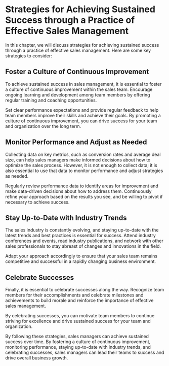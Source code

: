 Strategies for Achieving Sustained Success through a Practice of Effective Sales Management
============================================================================================================================================

In this chapter, we will discuss strategies for achieving sustained success through a practice of effective sales management. Here are some key strategies to consider:

Foster a Culture of Continuous Improvement
------------------------------------------

To achieve sustained success in sales management, it is essential to foster a culture of continuous improvement within the sales team. Encourage ongoing learning and development among team members by offering regular training and coaching opportunities.

Set clear performance expectations and provide regular feedback to help team members improve their skills and achieve their goals. By promoting a culture of continuous improvement, you can drive success for your team and organization over the long term.

Monitor Performance and Adjust as Needed
----------------------------------------

Collecting data on key metrics, such as conversion rates and average deal size, can help sales managers make informed decisions about how to optimize the sales process. However, it is not enough to collect data; it is also essential to use that data to monitor performance and adjust strategies as needed.

Regularly review performance data to identify areas for improvement and make data-driven decisions about how to address them. Continuously refine your approach based on the results you see, and be willing to pivot if necessary to achieve success.

Stay Up-to-Date with Industry Trends
------------------------------------

The sales industry is constantly evolving, and staying up-to-date with the latest trends and best practices is essential for success. Attend industry conferences and events, read industry publications, and network with other sales professionals to stay abreast of changes and innovations in the field.

Adapt your approach accordingly to ensure that your sales team remains competitive and successful in a rapidly changing business environment.

Celebrate Successes
-------------------

Finally, it is essential to celebrate successes along the way. Recognize team members for their accomplishments and celebrate milestones and achievements to build morale and reinforce the importance of effective sales management.

By celebrating successes, you can motivate team members to continue striving for excellence and drive sustained success for your team and organization.

By following these strategies, sales managers can achieve sustained success over time. By fostering a culture of continuous improvement, monitoring performance, staying up-to-date with industry trends, and celebrating successes, sales managers can lead their teams to success and drive overall business growth.

